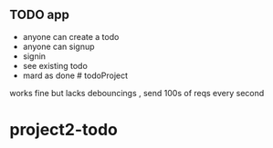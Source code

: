 ## TODO app

- anyone can create a todo
- anyone can signup
- signin
- see existing todo
- mard as done # todoProject

works fine but lacks debouncings , send 100s of reqs every second

# project2-todo
